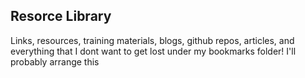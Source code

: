 ## Resorce Library

Links, resources, training materials, blogs, github repos, articles, and everything that I dont want to get lost under my bookmarks folder! I'll probably arrange this 